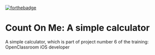 [![forthebadge](https://forthebadge.com/images/badges/made-with-swift.svg)](https://forthebadge.com)
# Count On Me: A simple calculator

A simple calculator, which is part of project number 6 of the training: OpenClassroom iOS developer
